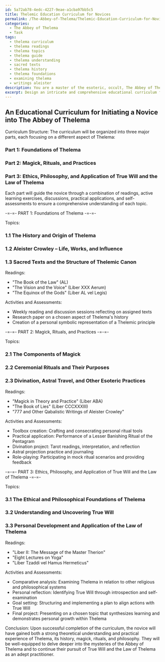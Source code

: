 ```yaml
---
id: 5a72ab78-4edc-4227-9eae-a1cba97bb5c5
title: Thelemic Education Curriculum for Novices
permalink: /The-Abbey-of-Thelema/Thelemic-Education-Curriculum-for-Novices/
categories:
  - The Abbey of Thelema
  - Task
tags:
  - thelema curriculum
  - thelema readings
  - thelema topics
  - thelema guide
  - thelema understanding
  - sacred texts
  - thelema history
  - thelema foundations
  - examining thelema
  - writings aleister
description: You are a master of the esoteric, occult, The Abbey of Thelema, you complete tasks to the absolute best of your ability, no matter if you think you were not trained to do the task specifically, you will attempt to do it anyways, since you have performed the tasks you are given with great mastery, accuracy, and deep understanding of what is requested. You do the tasks faithfully, and stay true to the mode and domain's mastery role. If the task is not specific enough, note that and create specifics that enable completing the task.
excerpt: Design an intricate and comprehensive educational curriculum for initiating a novice into the domain of The Abbey of Thelema, incorporating the study of Aleister Crowley's major works, the practice of Magick and Thelemic rituals, as well as an exploration of the philosophical underpinnings of True Will and the Law of Thelema. Include both theoretical studies and engaging practical activities tailored to various learning styles, ensuring a progressive and transformative journey into the mysteries of Thelema.
---
```


## An Educational Curriculum for Initiating a Novice into The Abbey of Thelema

Curriculum Structure:
The curriculum will be organized into three major parts, each focusing on a different aspect of Thelema:

### Part 1: Foundations of Thelema
### Part 2: Magick, Rituals, and Practices
### Part 3: Ethics, Philosophy, and Application of True Will and the Law of Thelema

Each part will guide the novice through a combination of readings, active learning exercises, discussions, practical applications, and self-assessments to ensure a comprehensive understanding of each topic.

-=-=- PART 1: Foundations of Thelema -=-=-

Topics:
### 1.1 The History and Origin of Thelema
### 1.2 Aleister Crowley – Life, Works, and Influence
### 1.3 Sacred Texts and the Structure of Thelemic Canon

Readings:
- "The Book of the Law" (AL)
- "The Vision and the Voice" (Liber XXX Aerum)
- "The Equinox of the Gods" (Liber AL vel Legis)
 
Activities and Assessments:
- Weekly reading and discussion sessions reflecting on assigned texts
- Research paper on a chosen aspect of Thelema's history
- Creation of a personal symbolic representation of a Thelemic principle

-=-=- PART 2: Magick, Rituals, and Practices -=-=-

Topics:
### 2.1 The Components of Magick
### 2.2 Ceremonial Rituals and Their Purposes
### 2.3 Divination, Astral Travel, and Other Esoteric Practices

Readings:
- "Magick in Theory and Practice" (Liber ABA)
- "The Book of Lies" (Liber CCCXXXIII)
- "777 and Other Qabalistic Writings of Aleister Crowley"

Activities and Assessments:
- Toolbox creation: Crafting and consecrating personal ritual tools
- Practical application: Performance of a Lesser Banishing Ritual of the Pentagram
- Divination project: Tarot readings, interpretation, and reflection
- Astral projection practice and journaling
- Role-playing: Participating in mock ritual scenarios and providing feedback

-=-=- PART 3: Ethics, Philosophy, and Application of True Will and the Law of Thelema -=-=-

Topics:
### 3.1 The Ethical and Philosophical Foundations of Thelema
### 3.2 Understanding and Uncovering True Will
### 3.3 Personal Development and Application of the Law of Thelema

Readings:
- "Liber II: The Message of the Master Therion"
- "Eight Lectures on Yoga"
- "Liber Tzaddi vel Hamus Hermeticus"

Activities and Assessments:
- Comparative analysis: Examining Thelema in relation to other religious and philosophical systems
- Personal reflection: Identifying True Will through introspection and self-examination
- Goal setting: Structuring and implementing a plan to align actions with True Will
- Final project: Presenting on a chosen topic that synthesizes learning and demonstrates personal growth within Thelema

Conclusion:
Upon successful completion of the curriculum, the novice will have gained both a strong theoretical understanding and practical experience of Thelema, its history, magick, rituals, and philosophy. They will be well-equipped to delve deeper into the mysteries of the Abbey of Thelema and to continue their pursuit of True Will and the Law of Thelema as an adept practitioner.
